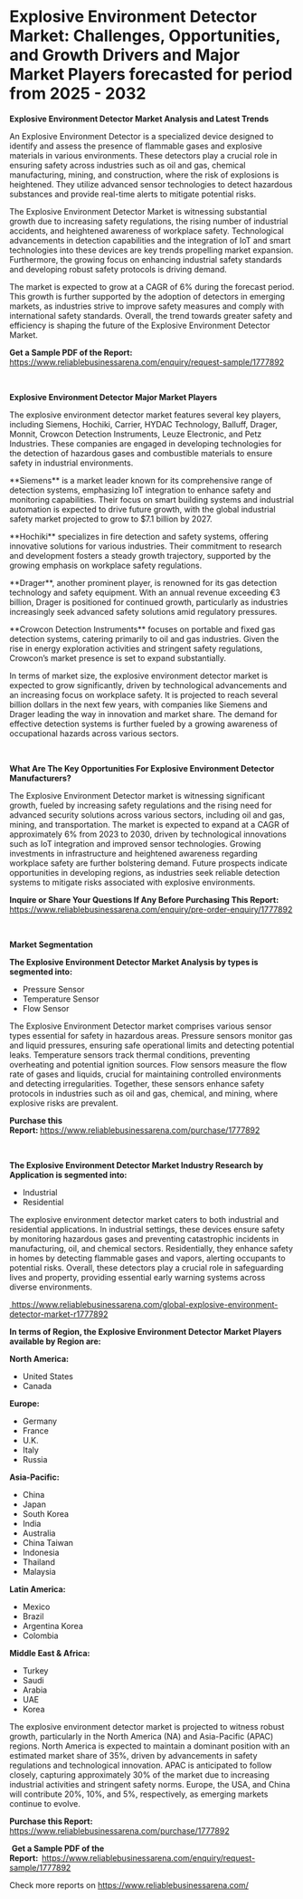 <p><h1>Explosive Environment Detector Market: Challenges, Opportunities, and Growth Drivers and Major Market Players forecasted for period from 2025 - 2032</h1></p><p><strong>Explosive Environment Detector Market Analysis and Latest Trends</strong></p>
<p><p>An Explosive Environment Detector is a specialized device designed to identify and assess the presence of flammable gases and explosive materials in various environments. These detectors play a crucial role in ensuring safety across industries such as oil and gas, chemical manufacturing, mining, and construction, where the risk of explosions is heightened. They utilize advanced sensor technologies to detect hazardous substances and provide real-time alerts to mitigate potential risks.</p><p>The Explosive Environment Detector Market is witnessing substantial growth due to increasing safety regulations, the rising number of industrial accidents, and heightened awareness of workplace safety. Technological advancements in detection capabilities and the integration of IoT and smart technologies into these devices are key trends propelling market expansion. Furthermore, the growing focus on enhancing industrial safety standards and developing robust safety protocols is driving demand.</p><p>The market is expected to grow at a CAGR of 6% during the forecast period. This growth is further supported by the adoption of detectors in emerging markets, as industries strive to improve safety measures and comply with international safety standards. Overall, the trend towards greater safety and efficiency is shaping the future of the Explosive Environment Detector Market.</p></p>
<p><strong>Get a Sample PDF of the Report:&nbsp;</strong> <a href="https://www.reliablebusinessarena.com/enquiry/request-sample/1777892?utm_campaign=3531&utm_medium=2&utm_source=Github&utm_content=ia&utm_term=12042025&utm_id=explosive-environment-detector">https://www.reliablebusinessarena.com/enquiry/request-sample/1777892</a></p>
<p>&nbsp;</p>
<p><strong>Explosive Environment Detector Major Market Players</strong></p>
<p><p>The explosive environment detector market features several key players, including Siemens, Hochiki, Carrier, HYDAC Technology, Balluff, Drager, Monnit, Crowcon Detection Instruments, Leuze Electronic, and Petz Industries. These companies are engaged in developing technologies for the detection of hazardous gases and combustible materials to ensure safety in industrial environments.</p><p>**Siemens** is a market leader known for its comprehensive range of detection systems, emphasizing IoT integration to enhance safety and monitoring capabilities. Their focus on smart building systems and industrial automation is expected to drive future growth, with the global industrial safety market projected to grow to $7.1 billion by 2027.</p><p>**Hochiki** specializes in fire detection and safety systems, offering innovative solutions for various industries. Their commitment to research and development fosters a steady growth trajectory, supported by the growing emphasis on workplace safety regulations. </p><p>**Drager**, another prominent player, is renowned for its gas detection technology and safety equipment. With an annual revenue exceeding €3 billion, Drager is positioned for continued growth, particularly as industries increasingly seek advanced safety solutions amid regulatory pressures.</p><p>**Crowcon Detection Instruments** focuses on portable and fixed gas detection systems, catering primarily to oil and gas industries. Given the rise in energy exploration activities and stringent safety regulations, Crowcon’s market presence is set to expand substantially.</p><p>In terms of market size, the explosive environment detector market is expected to grow significantly, driven by technological advancements and an increasing focus on workplace safety. It is projected to reach several billion dollars in the next few years, with companies like Siemens and Drager leading the way in innovation and market share. The demand for effective detection systems is further fueled by a growing awareness of occupational hazards across various sectors.</p></p>
<p>&nbsp;</p>
<p><strong>What Are The Key Opportunities For Explosive Environment Detector Manufacturers?</strong></p>
<p><p>The Explosive Environment Detector market is witnessing significant growth, fueled by increasing safety regulations and the rising need for advanced security solutions across various sectors, including oil and gas, mining, and transportation. The market is expected to expand at a CAGR of approximately 6% from 2023 to 2030, driven by technological innovations such as IoT integration and improved sensor technologies. Growing investments in infrastructure and heightened awareness regarding workplace safety are further bolstering demand. Future prospects indicate opportunities in developing regions, as industries seek reliable detection systems to mitigate risks associated with explosive environments.</p></p>
<p><strong>Inquire or Share Your Questions If Any Before Purchasing This Report:</strong> <a href="https://www.reliablebusinessarena.com/enquiry/pre-order-enquiry/1777892?utm_campaign=3531&utm_medium=2&utm_source=Github&utm_content=ia&utm_term=12042025&utm_id=explosive-environment-detector">https://www.reliablebusinessarena.com/enquiry/pre-order-enquiry/1777892</a></p>
<p>&nbsp;</p>
<p><strong>Market Segmentation</strong></p>
<p><strong>The Explosive Environment Detector Market Analysis by types is segmented into:</strong></p>
<p><ul><li>Pressure Sensor</li><li>Temperature Sensor</li><li>Flow Sensor</li></ul></p>
<p><p>The Explosive Environment Detector market comprises various sensor types essential for safety in hazardous areas. Pressure sensors monitor gas and liquid pressures, ensuring safe operational limits and detecting potential leaks. Temperature sensors track thermal conditions, preventing overheating and potential ignition sources. Flow sensors measure the flow rate of gases and liquids, crucial for maintaining controlled environments and detecting irregularities. Together, these sensors enhance safety protocols in industries such as oil and gas, chemical, and mining, where explosive risks are prevalent.</p></p>
<p><strong>Purchase this Report:&nbsp;</strong><a href="https://www.reliablebusinessarena.com/purchase/1777892?utm_campaign=3531&utm_medium=2&utm_source=Github&utm_content=ia&utm_term=12042025&utm_id=explosive-environment-detector">https://www.reliablebusinessarena.com/purchase/1777892</a></p>
<p>&nbsp;</p>
<p><strong>The Explosive Environment Detector Market Industry Research by Application is segmented into:</strong></p>
<p><ul><li>Industrial</li><li>Residential</li></ul></p>
<p><p>The explosive environment detector market caters to both industrial and residential applications. In industrial settings, these devices ensure safety by monitoring hazardous gases and preventing catastrophic incidents in manufacturing, oil, and chemical sectors. Residentially, they enhance safety in homes by detecting flammable gases and vapors, alerting occupants to potential risks. Overall, these detectors play a crucial role in safeguarding lives and property, providing essential early warning systems across diverse environments.</p></p>
<p><a href="https://www.reliablebusinessarena.com/global-explosive-environment-detector-market-r1777892?utm_campaign=3531&utm_medium=2&utm_source=Github&utm_content=ia&utm_term=12042025&utm_id=explosive-environment-detector">&nbsp;https://www.reliablebusinessarena.com/global-explosive-environment-detector-market-r1777892</a></p>
<p><strong>In terms of Region, the Explosive Environment Detector Market Players available by Region are:</strong></p>
<p>
    <p> <strong> North America: </strong>
        <ul>
            <li>United States</li>
            <li>Canada</li>
        </ul>
        </p> 
    <p> <strong> Europe: </strong>
        <ul>
            <li>Germany</li>
            <li>France</li>
            <li>U.K.</li>
            <li>Italy</li>
            <li>Russia</li>
        </ul>
        </p> 
    <p> <strong> Asia-Pacific: </strong>
        <ul>
            <li>China</li>
            <li>Japan</li>
            <li>South Korea</li>
            <li>India</li>
            <li>Australia</li>
            <li>China Taiwan</li>
            <li>Indonesia</li>
            <li>Thailand</li>
            <li>Malaysia</li>
        </ul>
        </p> 
    <p> <strong> Latin America: </strong>
        <ul>
            <li>Mexico</li>
            <li>Brazil</li>
            <li>Argentina Korea</li>
            <li>Colombia</li>
        </ul>
        </p> 
    <p> <strong> Middle East & Africa: </strong>
        <ul>
            <li>Turkey</li>
            <li>Saudi</li>
            <li>Arabia</li>
            <li>UAE</li>
            <li>Korea</li>
        </ul>
    </p>
    </p>
<p><p>The explosive environment detector market is projected to witness robust growth, particularly in the North America (NA) and Asia-Pacific (APAC) regions. North America is expected to maintain a dominant position with an estimated market share of 35%, driven by advancements in safety regulations and technological innovation. APAC is anticipated to follow closely, capturing approximately 30% of the market due to increasing industrial activities and stringent safety norms. Europe, the USA, and China will contribute 20%, 10%, and 5%, respectively, as emerging markets continue to evolve.</p></p>
<p><strong>Purchase this Report: </strong><a href="https://www.reliablebusinessarena.com/purchase/1777892?utm_campaign=3531&utm_medium=2&utm_source=Github&utm_content=ia&utm_term=12042025&utm_id=explosive-environment-detector">https://www.reliablebusinessarena.com/purchase/1777892</a></p>
<p>&nbsp;<strong>Get a Sample PDF of the Report:&nbsp;&nbsp;</strong><a href="https://www.reliablebusinessarena.com/enquiry/request-sample/1777892?utm_campaign=3531&utm_medium=2&utm_source=Github&utm_content=ia&utm_term=12042025&utm_id=explosive-environment-detector">https://www.reliablebusinessarena.com/enquiry/request-sample/1777892</a></p>
<p><strong></strong></p>
<p>Check more reports on <a href="https://www.reliablebusinessarena.com/?utm_campaign=3531&utm_medium=2&utm_source=Github&utm_content=ia&utm_term=12042025&utm_id=explosive-environment-detector">https://www.reliablebusinessarena.com/</a></p>